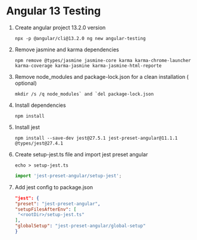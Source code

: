 # Angular 13 Testing

1. Create angular project 13.2.0 version<br>

   ```
   npx -p @angular/cli@13.2.0 ng new angular-testing
   ```

2. Remove jasmine and karma dependencies<br>

   ```
   npm remove @types/jasmine jasmine-core karma karma-chrome-launcher karma-coverage karma-jasmine karma-jasmine-html-reporte
   ```

3. Remove node_modules and package-lock.json for a clean installation ( optional)<br>

   ```
   mkdir /s /q node_modules` and `del package-lock.json
   ```

4. Install dependencies<br>

   ```
   npm install
   ```

5. Install jest<br>

   ```
   npm install --save-dev jest@27.5.1 jest-preset-angular@11.1.1 @types/jest@27.4.1
   ```

6. Create setup-jest.ts file and import jest preset angular<br>

   ```
   echo > setup-jest.ts
   ```

   ```setup-jest.ts
   import 'jest-preset-angular/setup-jest';
   ```

7. Add jest config to package.json<br>

   ```package.json
   "jest": {
   "preset": "jest-preset-angular",
   "setupFilesAfterEnv": [
    "<rootDir>/setup-jest.ts"
   ],
   "globalSetup": "jest-preset-angular/global-setup"
   }
   ```
